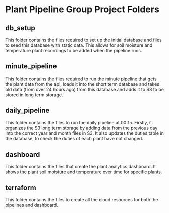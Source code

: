 # Plant Pipeline Group Project Folders

## db_setup

This folder contains the files required to set up the initial database and files to seed this database with static data. This allows for soil moisture and temperature plant recordings to be added when the pipeline runs.

## minute_pipeline

This folder contains the files required to run the minute pipeline that gets the plant data from the api, loads it into the short term database and takes old data (from over 24 hours ago) from this database and adds it to S3 to be stored in long term storage.

## daily_pipeline

This folder contains the files to run the daily pipeline at 00:15. Firstly, it organizes the S3 long term storage by adding data from the previous day into the correct year and month files in S3. It also updates the duties table in the database, to check the duties of each plant have not changed.

## dashboard

This folder contains the files that create the plant analytics dashboard. It shows the plant soil moisture and temperature over time for specific plants.

## terraform

This folder contains the files to create all the cloud resources for both the pipelines and dashboard.  